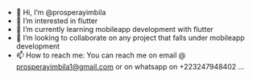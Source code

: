 - 👋 Hi, I’m @prosperayimbila
- 👀 I’m interested in flutter
- 🌱 I’m currently learning mobileapp development with flutter
- 💞️ I’m looking to collaborate on any project that falls under mobileapp development 
- 📫 How to reach me: You can reach me on email @ prosperayimbila1@gmail.com or on whatsapp on +223247948402 ...

<!---
prosperayimbila/prosperayimbila is a ✨ special ✨ repository because its `README.md` (this file) appears on your GitHub profile.
You can click the Preview link to take a look at your changes.
--->
